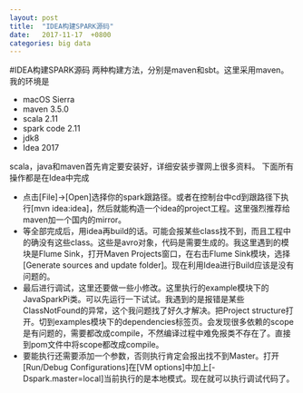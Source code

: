 ```yaml
---
layout: post
title:  "IDEA构建SPARK源码"
date:   2017-11-17  +0800
categories: big data
---
```


#IDEA构建SPARK源码
两种构建方法，分别是maven和sbt。这里采用maven。
我的环境是
 
- macOS Sierra
- maven 3.5.0
- scala 2.11
- spark code 2.11
- jdk8
- Idea 2017

scala，java和maven首先肯定要安装好，详细安装步骤网上很多资料。
下面所有操作都是在Idea中完成

 - 点击[File]->[Open]选择你的spark跟路径。或者在控制台中cd到跟路径下执行[mvn idea:idea]，然后就能构造一个idea的project工程。这里强烈推荐给maven加一个国内的mirror。
 - 等全部完成后，用idea再build的话。可能会报某些class找不到，而且工程中的确没有这些class。这些是avro对象，代码是需要生成的。我这里遇到的模块是Flume Sink，打开Maven Projects窗口，在右击Flume Sink模块，选择[Generate sources and update folder]。现在利用Idea进行Build应该是没有问题的。
 - 最后进行调试，这里还要做一些小修改。这里执行的example模块下的JavaSparkPi类。可以先运行一下试试。我遇到的是报错是某些ClassNotFound的异常，这个我问题找了好久才解决。把Project structure打开。切到examples模块下的dependencies标签页。会发现很多依赖的scope是有问题的，需要都改成compile，不然编译过程中难免报类不存在了。直接到pom文件中将scope都改成compile。
 - 要能执行还需要添加一个参数，否则执行肯定会报出找不到Master。打开[Run/Debug Configurations]在[VM options]中加上[-Dspark.master=local]当前执行的是本地模式。现在就可以执行调试代码了。